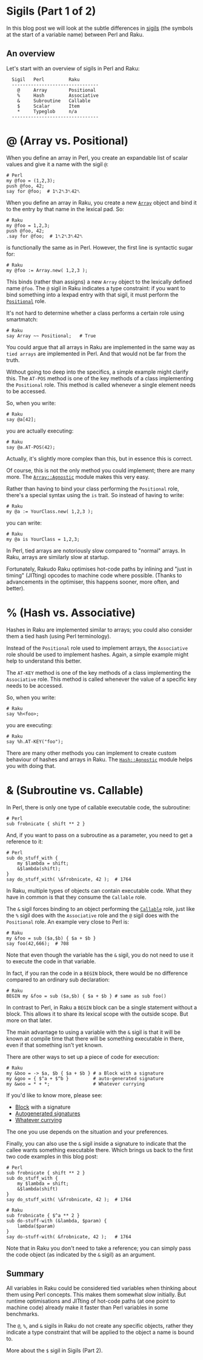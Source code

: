 # Sigils (Part 1 of 2)
In this blog post we will look at the subtle differences in [sigils](https://en.wikipedia.org/wiki/Sigil_(computer_programming)) (the symbols at the start of a variable name) between Perl and Raku.

## An overview
Let's start with an overview of sigils in Perl and Raku:
```
  Sigil   Perl         Raku
  --------------------------------
    @     Array        Positional
    %     Hash         Associative
    &     Subroutine   Callable
    $     Scalar       Item
    *     Typeglob     n/a
  --------------------------------
```

# @ (Array vs. Positional)
When you define an array in Perl, you create an expandable list of scalar values and give it a name with the sigil `@`:
```
# Perl
my @foo = (1,2,3);
push @foo, 42;
say for @foo;  # 1␤2␤3␤42␤
```
When you define an array in Raku, you create a new [`Array`](https://docs.raku.org/type/Array) object and bind it to the entry by that name in the lexical pad. So:
```
# Raku
my @foo = 1,2,3;
push @foo, 42;
.say for @foo;  # 1␤2␤3␤42␤
```
is functionally the same as in Perl. However, the first line is syntactic sugar for:
```
# Raku
my @foo := Array.new( 1,2,3 );
```
This binds (rather than assigns) a new `Array` object to the lexically defined name `@foo`. The `@` sigil in Raku indicates a type constraint: if you want to bind something into a lexpad entry with that sigil, it must perform the [`Positional`](https://docs.raku.org/type/Positional) role.

It's not hard to determine whether a class performs a certain role using smartmatch:
```
# Raku
say Array ~~ Positional;   # True
```
You could argue that all arrays in Raku are implemented in the same way as `tied arrays` are implemented in Perl. And that would not be far from the truth.

Without going too deep into the specifics, a simple example might clarify this. The `AT-POS` method is one of the key methods of a class implementing the `Positional` role. This method is called whenever a single element needs to be accessed.

So, when you write:
```
# Raku
say @a[42];
```
you are actually executing:
```
# Raku
say @a.AT-POS(42);
```
Actually, it's slightly more complex than this, but in essence this is correct.

Of course, this is not the only method you could implement; there are many more.  The [`Array::Agnostic`](https://raku.land/zef:lizmat/Array::Agnostic) module makes this very easy.

Rather than having to bind your class performing the `Positional` role, there's a special syntax using the `is` trait. So instead of having to write:
```
# Raku
my @a := YourClass.new( 1,2,3 );
```
you can write:
```
# Raku
my @a is YourClass = 1,2,3;
```
In Perl, tied arrays are notoriously slow compared to "normal" arrays. In Raku, arrays are similarly slow at startup.

Fortunately, Rakudo Raku optimises hot-code paths by inlining and "just in timing" (JITting) opcodes to machine code where possible. (Thanks to advancements in the optimiser, this happens sooner, more often, and better).

# % (Hash vs. Associative)
Hashes in Raku are implemented similar to arrays; you could also consider them a tied hash (using Perl terminology).

Instead of the `Positional` role used to implement arrays, the `Associative` role should be used to implement hashes.  Again, a simple example might help to understand this better.

The `AT-KEY` method is one of the key methods of a class implementing the `Associative` role. This method is called whenever the value of a specific key needs to be accessed.

So, when you write:
```
# Raku
say %h<foo>;
```
you are executing:
```
# Raku
say %h.AT-KEY("foo");
```
There are many other methods you can implement to create custom behaviour of hashes and arrays in Raku.  The [`Hash::Agnostic`](https://raku.land/zef:lizmat/Hash::Agnostic) module helps you with doing that.

# & (Subroutine vs. Callable)
In Perl, there is only one type of callable executable code, the subroutine:
```
# Perl
sub frobnicate { shift ** 2 }
```
And, if you want to pass on a subroutine as a parameter, you need to get a reference to it:
```
# Perl
sub do_stuff_with {
    my $lambda = shift;
    &$lambda(shift);
}
say do_stuff_with( \&frobnicate, 42 );  # 1764
```
In Raku, multiple types of objects can contain executable code. What they have in common is that they consume the `Callable` role.

The `&` sigil forces binding to an object performing the [`Callable`](https://docs.raku.org/type/Callable) role, just like the `%` sigil does with the `Associative` role and the `@` sigil does with the `Positional` role. An example very close to Perl is:
```
# Raku
my &foo = sub ($a,$b) { $a + $b }
say foo(42,666);  # 708
```
Note that even though the variable has the `&` sigil, you do not need to use it to execute the code in that variable.

In fact, if you ran the code in a `BEGIN` block, there would be no difference compared to an ordinary sub declaration:
```
# Raku
BEGIN my &foo = sub ($a,$b) { $a + $b } # same as sub foo()
```
In contrast to Perl, in Raku a `BEGIN` block can be a single statement without a block.  This allows it to share its lexical scope with the outside scope. But more on that later.

The main advantage to using a variable with the `&` sigil is that it will be known at compile time that there will be something executable in there, even if that something isn't yet known.

There are other ways to set up a piece of code for execution:
```
# Raku
my &boo = -> $a, $b { $a + $b } # a Block with a signature
my &goo = { $^a + $^b }         # auto-generated signature
my &woo = * + *;                # Whatever currying
```
If you'd like to know more, please see:
- [Block](https://docs.raku.org/type/Block) with a signature
- [Autogenerated signatures](https://docs.raku.org/language/variables#The_^_twigil)
- [Whatever currying](https://docs.raku.org/type/Whatever)

The one you use depends on the situation and your preferences.

Finally, you can also use the `&` sigil inside a signature to indicate that the callee wants something executable there. Which brings us back to the first two code examples in this blog post:
```
# Perl
sub frobnicate { shift ** 2 }
sub do_stuff_with {
    my $lambda = shift;
    &$lambda(shift)
}
say do_stuff_with( \&frobnicate, 42 );  # 1764
```
```
# Raku
sub frobnicate { $^a ** 2 }
sub do-stuff-with (&lambda, $param) {
    lambda($param)
}
say do-stuff-with( &frobnicate, 42 );   # 1764
```
Note that in Raku you don't need to take a reference; you can simply pass the code object (as indicated by the `&` sigil) as an argument.

## Summary
All variables in Raku could be considered tied variables when thinking about them using Perl concepts. This makes them somewhat slow initially. But runtime optimisations and JITting of hot-code paths (at one point to machine code) already make it faster than Perl variables in some benchmarks.

The `@`, `%`, and `&` sigils in Raku do not create any specific objects, rather they indicate a type constraint that will be applied to the object a name is bound to.

More about the `$` sigil in Sigils (Part 2).
